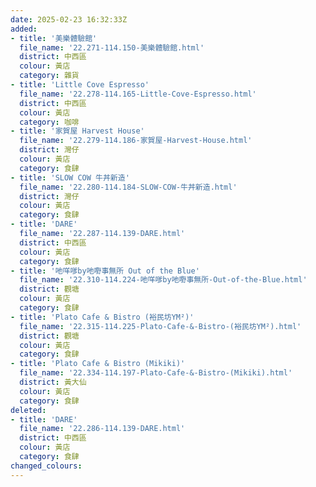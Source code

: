 ```yaml
---
date: 2025-02-23 16:32:33Z
added:
- title: '美樂體驗館'
  file_name: '22.271-114.150-美樂體驗館.html'
  district: 中西區
  colour: 黃店
  category: 雜貨
- title: 'Little Cove Espresso'
  file_name: '22.278-114.165-Little-Cove-Espresso.html'
  district: 中西區
  colour: 黃店
  category: 咖啡
- title: '家賀屋 Harvest House'
  file_name: '22.279-114.186-家賀屋-Harvest-House.html'
  district: 灣仔
  colour: 黃店
  category: 食肆
- title: 'SLOW COW 牛丼新造'
  file_name: '22.280-114.184-SLOW-COW-牛丼新造.html'
  district: 灣仔
  colour: 黃店
  category: 食肆
- title: 'DARE'
  file_name: '22.287-114.139-DARE.html'
  district: 中西區
  colour: 黃店
  category: 食肆
- title: '吔咩嗲by吔嘢事無所 Out of the Blue'
  file_name: '22.310-114.224-吔咩嗲by吔嘢事無所-Out-of-the-Blue.html'
  district: 觀塘
  colour: 黃店
  category: 食肆
- title: 'Plato Cafe & Bistro (裕民坊YM²)'
  file_name: '22.315-114.225-Plato-Cafe-&-Bistro-(裕民坊YM²).html'
  district: 觀塘
  colour: 黃店
  category: 食肆
- title: 'Plato Cafe & Bistro (Mikiki)'
  file_name: '22.334-114.197-Plato-Cafe-&-Bistro-(Mikiki).html'
  district: 黃大仙
  colour: 黃店
  category: 食肆
deleted:
- title: 'DARE'
  file_name: '22.286-114.139-DARE.html'
  district: 中西區
  colour: 黃店
  category: 食肆
changed_colours:
---
```

